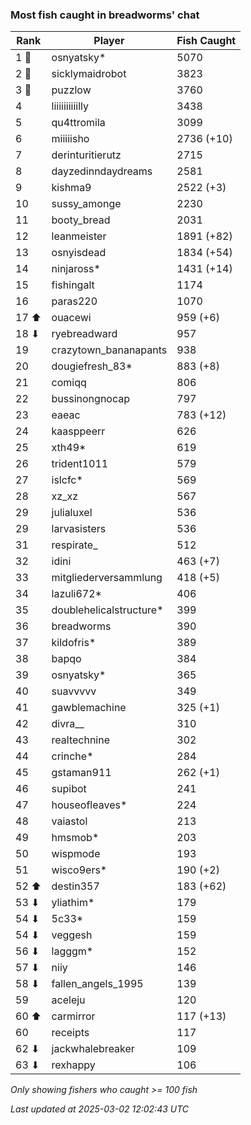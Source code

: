 ### Most fish caught in breadworms' chat
| Rank | Player | Fish Caught |
|------|--------|-----------|
| 1 🥇  | osnyatsky*  | 5070 |
| 2 🥈  | sicklymaidrobot  | 3823 |
| 3 🥉  | puzzlow  | 3760 |
| 4  | liiiiiiiiiilly  | 3438 |
| 5  | qu4ttromila  | 3099 |
| 6  | miiiiisho  | 2736 (+10) |
| 7  | derinturitierutz  | 2715 |
| 8  | dayzedinndaydreams  | 2581 |
| 9  | kishma9  | 2522 (+3) |
| 10  | sussy_amonge  | 2230 |
| 11  | booty_bread  | 2031 |
| 12  | leanmeister  | 1891 (+82) |
| 13  | osnyisdead  | 1834 (+54) |
| 14  | ninjaross*  | 1431 (+14) |
| 15  | fishingalt  | 1174 |
| 16  | paras220  | 1070 |
| 17 ⬆ | ouacewi  | 959 (+6) |
| 18 ⬇ | ryebreadward  | 957 |
| 19  | crazytown_bananapants  | 938 |
| 20  | dougiefresh_83*  | 883 (+8) |
| 21  | comiqq  | 806 |
| 22  | bussinongnocap  | 797 |
| 23  | eaeac  | 783 (+12) |
| 24  | kaasppeerr  | 626 |
| 25  | xth49*  | 619 |
| 26  | trident1011  | 579 |
| 27  | islcfc*  | 569 |
| 28  | xz_xz  | 567 |
| 29  | julialuxel  | 536 |
| 29  | larvasisters  | 536 |
| 31  | respirate_  | 512 |
| 32  | idini  | 463 (+7) |
| 33  | mitgliederversammlung  | 418 (+5) |
| 34  | lazuli672*  | 406 |
| 35  | doublehelicalstructure*  | 399 |
| 36  | breadworms  | 390 |
| 37  | kildofris*  | 389 |
| 38  | bapqo  | 384 |
| 39  | osnyatsky*  | 365 |
| 40  | suavvvvv  | 349 |
| 41  | gawblemachine  | 325 (+1) |
| 42  | divra__  | 310 |
| 43  | realtechnine  | 302 |
| 44  | crinche*  | 284 |
| 45  | gstaman911  | 262 (+1) |
| 46  | supibot  | 241 |
| 47  | houseofleaves*  | 224 |
| 48  | vaiastol  | 213 |
| 49  | hmsmob*  | 203 |
| 50  | wispmode  | 193 |
| 51  | wisco9ers*  | 190 (+2) |
| 52 ⬆ | destin357  | 183 (+62) |
| 53 ⬇ | yliathim*  | 179 |
| 54 ⬇ | 5c33*  | 159 |
| 54 ⬇ | veggesh  | 159 |
| 56 ⬇ | lagggm*  | 152 |
| 57 ⬇ | niiy  | 146 |
| 58 ⬇ | fallen_angels_1995  | 139 |
| 59  | aceleju  | 120 |
| 60 ⬆ | carmirror  | 117 (+13) |
| 60  | receipts  | 117 |
| 62 ⬇ | jackwhalebreaker  | 109 |
| 63 ⬇ | rexhappy  | 106 |

_Only showing fishers who caught >= 100 fish_

_Last updated at 2025-03-02 12:02:43 UTC_